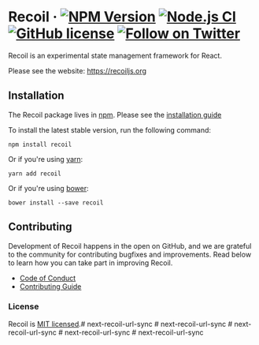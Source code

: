 # Recoil &middot; [![NPM Version](https://img.shields.io/npm/v/recoil)](https://www.npmjs.com/package/recoil) [![Node.js CI](https://github.com/facebookexperimental/Recoil/workflows/Node.js%20CI/badge.svg)](https://github.com/facebookexperimental/Recoil/actions) [![GitHub license](https://img.shields.io/badge/license-MIT-blue.svg)](https://github.com/facebookexperimental/Recoil/blob/main/LICENSE) [![Follow on Twitter](https://img.shields.io/twitter/follow/recoiljs?label=Follow%20Recoil&style=social)](https://twitter.com/recoiljs)

Recoil is an experimental state management framework for React.

Please see the website: https://recoiljs.org

## Installation

The Recoil package lives in [npm](https://www.npmjs.com/get-npm).  Please see the [installation guide](https://recoiljs.org/docs/introduction/installation)


To install the latest stable version, run the following command:

```shell
npm install recoil
```

Or if you're using [yarn](https://classic.yarnpkg.com/en/docs/install/):

```shell
yarn add recoil
```

Or if you're using [bower](https://bower.io/#install-bower):

```shell
bower install --save recoil
```

## Contributing

Development of Recoil happens in the open on GitHub, and we are grateful to the community for contributing bugfixes and improvements. Read below to learn how you can take part in improving Recoil.

- [Code of Conduct](./CODE_OF_CONDUCT.md)
- [Contributing Guide](./CONTRIBUTING.md)

### License

Recoil is [MIT licensed](./LICENSE).#   n e x t - r e c o i l - u r l - s y n c  
 #   n e x t - r e c o i l - u r l - s y n c  
 #   n e x t - r e c o i l - u r l - s y n c  
 #   n e x t - r e c o i l - u r l - s y n c  
 #   n e x t - r e c o i l - u r l - s y n c  
 